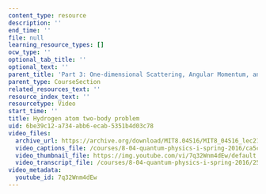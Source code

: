 ```yaml
---
content_type: resource
description: ''
end_time: ''
file: null
learning_resource_types: []
ocw_type: ''
optional_tab_title: ''
optional_text: ''
parent_title: 'Part 3: One-dimensional Scattering, Angular Momentum, and Central Potentials'
parent_type: CourseSection
related_resources_text: ''
resource_index_text: ''
resourcetype: Video
start_time: ''
title: Hydrogen atom two-body problem
uid: 6be39c12-a734-abb6-ecab-5351b4d03c78
video_files:
  archive_url: https://archive.org/download/MIT8.04S16/MIT8_04S16_lec21_s4_300k.mp4
  video_captions_file: /courses/8-04-quantum-physics-i-spring-2016/ca5c70e9e65a5cb8913d30b1f523ca32_7q32Wnm4dEw.vtt
  video_thumbnail_file: https://img.youtube.com/vi/7q32Wnm4dEw/default.jpg
  video_transcript_file: /courses/8-04-quantum-physics-i-spring-2016/250fae7ec67aeb8800454d50f4135318_7q32Wnm4dEw.pdf
video_metadata:
  youtube_id: 7q32Wnm4dEw
---
```


